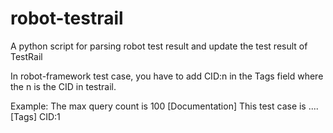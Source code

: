 # robot-testrail
A python script for parsing robot test result and update the test result of TestRail

In robot-framework test case, you have to add CID:n in the Tags field where the n is the CID in testrail.

Example:
The max query count is 100
    [Documentation]    This test case is ....
    [Tags]    CID:1

